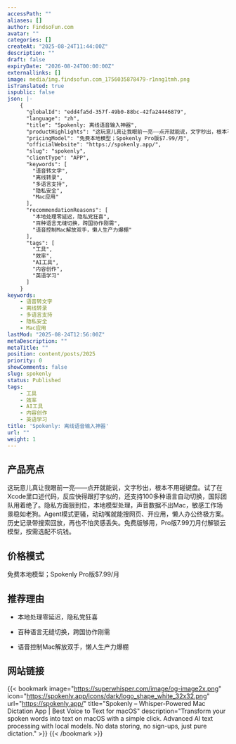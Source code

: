 ```yaml
---
accessPath: ""
aliases: []
author: FindsoFun.com
avatar: ""
categories: []
createAt: "2025-08-24T11:44:00Z"
description: ""
draft: false
expiryDate: "2026-08-24T00:00:00Z"
externallinks: []
image: media/img.findsofun.com_1756035878479-r1nng1tmh.png
isTranslated: true
ispublic: false
json: |-
    {
      "globalId": "edd4fa5d-357f-49b0-88bc-42fa24446879",
      "language": "zh",
      "title": "Spokenly: 离线语音输入神器",
      "productHighlights": "这玩意儿真让我眼前一亮——点开就能说，文字秒出，根本不用碰键盘。试了在Xcode里口述代码，反应快得跟打字似的，还支持100多种语言自动切换，国际团队用着绝了。隐私方面狠到位，本地模型处理，声音数据不出Mac，敏感工作场景稳如老狗。Agent模式更骚，动动嘴就能搜网页、开应用，懒人办公终极方案。历史记录带搜索回放，再也不怕灵感丢失。免费版够用，Pro版7.99刀月付解锁云模型，按需选配不坑钱。",
      "pricingModel": "免费本地模型；Spokenly Pro版$7.99/月",
      "officialWebsite": "https://spokenly.app/",
      "slug": "spokenly",
      "clientType": "APP",
      "keywords": [
        "语音转文字",
        "离线转录",
        "多语言支持",
        "隐私安全",
        "Mac应用"
      ],
      "recommendationReasons": [
        "本地处理零延迟，隐私党狂喜",
        "百种语言无缝切换，跨国协作刚需",
        "语音控制Mac解放双手，懒人生产力爆棚"
      ],
      "tags": [
        "工具",
        "效率",
        "AI工具",
        "内容创作",
        "英语学习"
      ]
    }
keywords:
    - 语音转文字
    - 离线转录
    - 多语言支持
    - 隐私安全
    - Mac应用
lastMod: "2025-08-24T12:56:00Z"
metaDescription: ""
metaTitle: ""
position: content/posts/2025
priority: 0
showComments: false
slug: spokenly
status: Published
tags:
    - 工具
    - 效率
    - AI工具
    - 内容创作
    - 英语学习
title: 'Spokenly: 离线语音输入神器'
url: ""
weight: 1
---
```

## 产品亮点
这玩意儿真让我眼前一亮——点开就能说，文字秒出，根本不用碰键盘。试了在Xcode里口述代码，反应快得跟打字似的，还支持100多种语言自动切换，国际团队用着绝了。隐私方面狠到位，本地模型处理，声音数据不出Mac，敏感工作场景稳如老狗。Agent模式更骚，动动嘴就能搜网页、开应用，懒人办公终极方案。历史记录带搜索回放，再也不怕灵感丢失。免费版够用，Pro版7.99刀月付解锁云模型，按需选配不坑钱。

## 价格模式
<!--more-->免费本地模型；Spokenly Pro版$7.99/月

## 推荐理由
- 本地处理零延迟，隐私党狂喜

- 百种语言无缝切换，跨国协作刚需

- 语音控制Mac解放双手，懒人生产力爆棚

## 网站链接
{{< bookmark image="https://superwhisper.com/image/og-image2x.png" icon="https://spokenly.app/icons/dark/logo_shape_white_32x32.png" url="https://spokenly.app/" title="Spokenly – Whisper-Powered Mac Dictation App | Best Voice to Text for macOS" description="Transform your spoken words into text on macOS with a simple click. Advanced AI text processing with local models. No data storing, no sign-ups, just pure dictation." >}}
{{< /bookmark >}}

